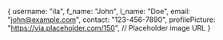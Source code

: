 {
    username: "ila",
    f_name: "John",
    l_name: "Doe",
    email: "john@example.com",
    contact: "123-456-7890",
    profilePicture: "https://via.placeholder.com/150", // Placeholder image URL
}